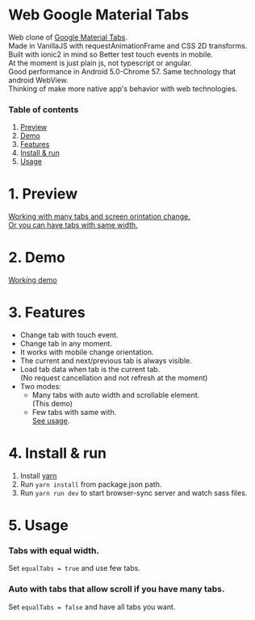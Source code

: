 # Web Google Material Tabs

Web clone of [Google Material Tabs](https://material.io/guidelines/components/tabs.html). <br>
Made in VanillaJS with requestAnimationFrame and CSS 2D transforms. <br>
Built with ionic2 in mind so Better test touch events in mobile. <br>
At the moment is just plain js, not typescript or angular. <br>
Good performance in Android 5.0-Chrome 57. Same technology that android WebView. <br>
Thinking of make more native app's behavior with web technologies.

### Table of contents 
1. [Preview](#preview)
2. [Demo](#demo)
3. [Features](#features)
4. [Install & run](#install--run)
5. [Usage](#usage)

# 1. Preview

[Working with many tabs and screen orintation change.](http://i.imgur.com/LQjH2uQ.gifv) <br>
[Or you can have tabs with same width.](http://i.imgur.com/ZOWYl2v.png) <br>

# 2. Demo

[Working demo](http://codepen.io/nacholozano/full/oWgJKo/) <br>

# 3. Features

- Change tab with touch event.
- Change tab in any moment.
- It works with mobile change orientation.
- The current and next/previous tab is always visible.
- Load tab data when tab is the current tab. <br>
  (No request cancellation and not refresh at the moment) 
- Two modes:
    - Many tabs with auto width and scrollable element. <br>
(This demo)
    - Few tabs with same with. <br>
    [See usage](https://github.com/nacholozano/web-google-material-tabs#usage).</a>
                  
# 4. Install & run

1. Install [yarn](https://yarnpkg.com/lang/en/)
2. Run `yarn install` from package.json path.
3. Run `yarn run dev` to start browser-sync server and watch sass files.

# 5. Usage

### Tabs with equal width.
Set `equalTabs = true` and use few tabs. 

### Auto with tabs that allow scroll if you have many tabs.
Set `equalTabs = false` and have all tabs you want.
